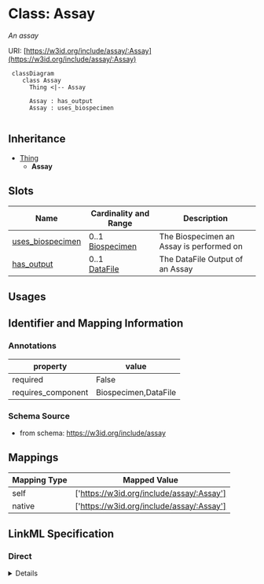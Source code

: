 # Class: Assay
_An assay_





URI: [https://w3id.org/include/assay/:Assay](https://w3id.org/include/assay/:Assay)




```mermaid
 classDiagram
    class Assay
      Thing <|-- Assay
      
      Assay : has_output
      Assay : uses_biospecimen
      
```





## Inheritance
* [Thing](Thing.md)
    * **Assay**



## Slots

| Name | Cardinality and Range  | Description  |
| ---  | ---  | --- |
| [uses_biospecimen](uses_biospecimen.md) | 0..1 <br/> [Biospecimen](Biospecimen.md)  | The Biospecimen an Assay is performed on  |
| [has_output](has_output.md) | 0..1 <br/> [DataFile](DataFile.md)  | The DataFile Output of an Assay  |


## Usages



## Identifier and Mapping Information





### Annotations

| property | value |
| --- | --- |
| required | False |
| requires_component | Biospecimen,DataFile |




### Schema Source


* from schema: https://w3id.org/include/assay







## Mappings

| Mapping Type | Mapped Value |
| ---  | ---  |
| self | ['https://w3id.org/include/assay/:Assay'] |
| native | ['https://w3id.org/include/assay/:Assay'] |


## LinkML Specification

<!-- TODO: investigate https://stackoverflow.com/questions/37606292/how-to-create-tabbed-code-blocks-in-mkdocs-or-sphinx -->

### Direct

<details>
```yaml
name: Assay
definition_uri: include:Assay
annotations:
  required:
    tag: required
    value: 'False'
  requires_component:
    tag: requires_component
    value: Biospecimen,DataFile
description: An assay
title: Assay
from_schema: https://w3id.org/include/assay
rank: 1000
is_a: Thing
slots:
- uses_biospecimen
- has_output

```
</details>

### Induced

<details>
```yaml
name: Assay
definition_uri: include:Assay
annotations:
  required:
    tag: required
    value: 'False'
  requires_component:
    tag: requires_component
    value: Biospecimen,DataFile
description: An assay
title: Assay
from_schema: https://w3id.org/include/assay
rank: 1000
is_a: Thing
attributes:
  uses_biospecimen:
    name: uses_biospecimen
    definition_uri: include:uses_biospecimen
    description: The Biospecimen an Assay is performed on
    from_schema: https://w3id.org/include/assay
    rank: 1000
    alias: uses_biospecimen
    owner: Assay
    domain_of:
    - Assay
    - Assay
    range: Biospecimen
  has_output:
    name: has_output
    definition_uri: include:has_output
    description: The DataFile Output of an Assay
    from_schema: https://w3id.org/include/assay
    rank: 1000
    alias: has_output
    owner: Assay
    domain_of:
    - Assay
    - Assay
    range: DataFile

```
</details>